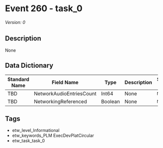 # Event 260 - task_0
###### Version: 0

## Description
None

## Data Dictionary
|Standard Name|Field Name|Type|Description|Sample Value|
|---|---|---|---|---|
|TBD|NetworkAudioEntriesCount|Int64|None|`None`|
|TBD|NetworkingReferenced|Boolean|None|`None`|

## Tags
* etw_level_Informational
* etw_keywords_PLM ExecDevPlatCircular
* etw_task_task_0
